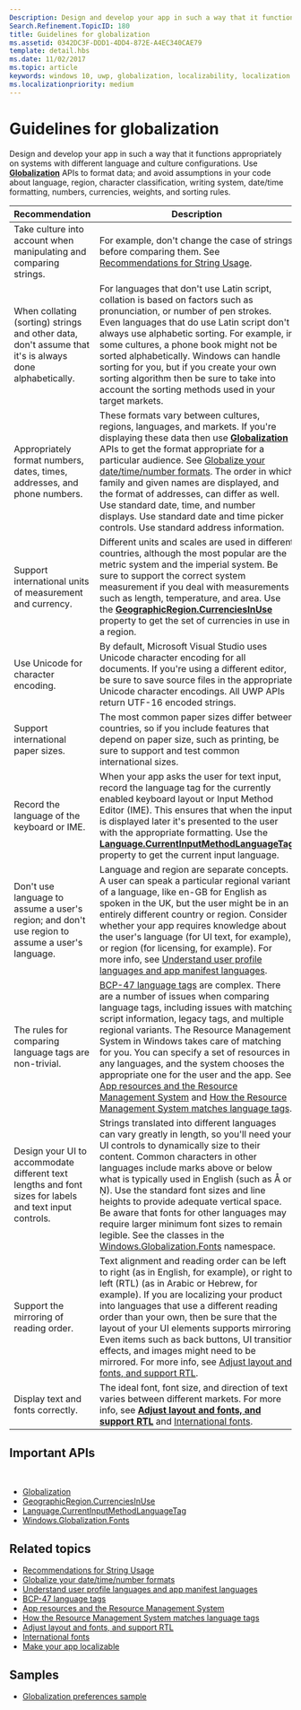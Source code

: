 ```yaml
---
Description: Design and develop your app in such a way that it functions appropriately on systems with different language and culture configurations.
Search.Refinement.TopicID: 180
title: Guidelines for globalization
ms.assetid: 0342DC3F-DDD1-4DD4-872E-A4EC340CAE79
template: detail.hbs
ms.date: 11/02/2017
ms.topic: article
keywords: windows 10, uwp, globalization, localizability, localization
ms.localizationpriority: medium
---
```

# Guidelines for globalization

Design and develop your app in such a way that it functions appropriately on systems with different language and culture configurations. Use [**Globalization**](/uwp/api/Windows.Globalization?branch=live) APIs to format data; and avoid assumptions in your code about language, region, character classification, writing system, date/time formatting, numbers, currencies, weights, and sorting rules.

| Recommendation | Description |
| ------------- | ----------- |
| Take culture into account when manipulating and comparing strings. | For example, don't change the case of strings before comparing them. See [Recommendations for String Usage](/dotnet/standard/base-types/best-practices-strings?branch=live#recommendations_for_string_usage). |
| When collating (sorting) strings and other data, don't assume that it's is always done alphabetically. | For languages that don't use Latin script, collation is based on factors such as pronunciation, or number of pen strokes. Even languages that do use Latin script don't always use alphabetic sorting. For example, in some cultures, a phone book might not be sorted alphabetically. Windows can handle sorting for you, but if you create your own sorting algorithm then be sure to take into account the sorting methods used in your target markets. |
| Appropriately format numbers, dates, times, addresses, and phone numbers. | These formats vary between cultures, regions, languages, and markets. If you're displaying these data then use [**Globalization**](/uwp/api/Windows.Globalization?branch=live) APIs to get the format appropriate for a particular audience. See [Globalize your date/time/number formats](use-global-ready-formats.md). The order in which family and given names are displayed, and the format of addresses, can differ as well. Use standard date, time, and number displays. Use standard date and time picker controls. Use standard address information. |
| Support international units of measurement and currency. | Different units and scales are used in different countries, although the most popular are the metric system and the imperial system. Be sure to support the correct system measurement if you deal with measurements such as length, temperature, and area. Use the [**GeographicRegion.CurrenciesInUse**](/uwp/api/windows.globalization.geographicregion.CurrenciesInUse) property to get the set of currencies in use in a region. |
| Use Unicode for character encoding. | By default, Microsoft Visual Studio uses Unicode character encoding for all documents. If you're using a different editor, be sure to save source files in the appropriate Unicode character encodings. All UWP APIs return UTF-16 encoded strings. |
| Support international paper sizes. | The most common paper sizes differ between countries, so if you include features that depend on paper size, such as printing, be sure to support and test common international sizes. |
| Record the language of the keyboard or IME. | When your app asks the user for text input, record the language tag for the currently enabled keyboard layout or Input Method Editor (IME). This ensures that when the input is displayed later it's presented to the user with the appropriate formatting. Use the [**Language.CurrentInputMethodLanguageTag**](/uwp/api/windows.globalization.language.CurrentInputMethodLanguageTag) property to get the current input language. |
| Don't use language to assume a user's region; and don't use region to assume a user's language. | Language and region are separate concepts. A user can speak a particular regional variant of a language, like en-GB for English as spoken in the UK, but the user might be in an entirely different country or region. Consider whether your app requires knowledge about the user's language (for UI text, for example), or region (for licensing, for example). For more info, see [Understand user profile languages and app manifest languages](manage-language-and-region.md). |
| The rules for comparing language tags are non-trivial. | [BCP-47 language tags](https://tools.ietf.org/html/bcp47) are complex. There are a number of issues when comparing language tags, including issues with matching script information, legacy tags, and multiple regional variants. The Resource Management System in Windows takes care of matching for you. You can specify a set of resources in any languages, and the system chooses the appropriate one for the user and the app. See [App resources and the Resource Management System](../../app-resources/index.md) and [How the Resource Management System matches language tags](../../app-resources/how-rms-matches-lang-tags.md). |
| Design your UI to accommodate different text lengths and font sizes for labels and text input controls. | Strings translated into different languages can vary greatly in length, so you'll need your UI controls to dynamically size to their content. Common characters in other languages include marks above or below what is typically used in English (such as Å or Ņ). Use the standard font sizes and line heights to provide adequate vertical space. Be aware that fonts for other languages may require larger minimum font sizes to remain legible. See the classes in the [Windows.Globalization.Fonts](/uwp/api/windows.globalization.fonts?branch=live) namespace. |
| Support the mirroring of reading order. | Text alignment and reading order can be left to right (as in English, for example), or right to left (RTL) (as in Arabic or Hebrew, for example). If you are localizing your product into languages that use a different reading order than your own, then be sure that the layout of your UI elements supports mirroring. Even items such as back buttons, UI transition effects, and images might need to be mirrored. For more info, see [Adjust layout and fonts, and support RTL](adjust-layout-and-fonts--and-support-rtl.md). |
| Display text and fonts correctly. | The ideal font, font size, and direction of text varies between different markets. For more info, see [**Adjust layout and fonts, and support RTL**](adjust-layout-and-fonts--and-support-rtl.md) and [International fonts](loc-international-fonts.md). |

## Important APIs
 
* [Globalization](/uwp/api/Windows.Globalization?branch=live)
* [GeographicRegion.CurrenciesInUse](/uwp/api/windows.globalization.geographicregion.CurrenciesInUse)
* [Language.CurrentInputMethodLanguageTag](/uwp/api/windows.globalization.language.CurrentInputMethodLanguageTag)
* [Windows.Globalization.Fonts](/uwp/api/windows.globalization.fonts?branch=live)

## Related topics

* [Recommendations for String Usage](/dotnet/standard/base-types/best-practices-strings?branch=live#recommendations_for_string_usage)
* [Globalize your date/time/number formats](use-global-ready-formats.md)
* [Understand user profile languages and app manifest languages](manage-language-and-region.md)
* [BCP-47 language tags](https://tools.ietf.org/html/bcp47)
* [App resources and the Resource Management System](../../app-resources/index.md)
* [How the Resource Management System matches language tags](../../app-resources/how-rms-matches-lang-tags.md)
* [Adjust layout and fonts, and support RTL](adjust-layout-and-fonts--and-support-rtl.md)
* [International fonts](loc-international-fonts.md)
* [Make your app localizable](prepare-your-app-for-localization.md)

## Samples

* [Globalization preferences sample](https://code.msdn.microsoft.com/windowsapps/Globalization-preferences-6654eb36)
